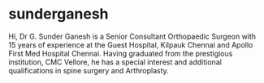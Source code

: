 # sunderganesh
Hi,
  Dr G. Sunder Ganesh is a Senior Consultant Orthopaedic Surgeon with 15 years of experience at the Guest Hospital, Kilpauk Chennai and Apollo First Med Hospital Chennai. Having graduated from the prestigious institution, CMC Vellore, he has a special interest and additional qualifications in spine surgery and Arthroplasty.
